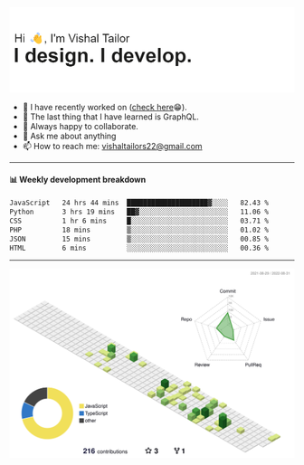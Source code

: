 ![Hi, I'm Vishal Tailor. I design. I develop.](https://github.com/vishaltailors/vishaltailors/blob/main/header.png?raw=true)

- 🔭 I have recently worked on ([check here](https://vishaltailor.com)😁).
- 🌱 The last thing that I have learned is GraphQL.
- 👯 Always happy to collaborate.
- 💬 Ask me about anything
- 📫 How to reach me: <a href="mailto:vishaltailors22@gmail.com">vishaltailors22@gmail.com</a>

<hr /> 
<h4>📊 Weekly development breakdown</h4>
<!--START_SECTION:waka-->

```text
JavaScript   24 hrs 44 mins  ████████████████████▓░░░░   82.43 %
Python       3 hrs 19 mins   ██▓░░░░░░░░░░░░░░░░░░░░░░   11.06 %
CSS          1 hr 6 mins     █░░░░░░░░░░░░░░░░░░░░░░░░   03.71 %
PHP          18 mins         ▒░░░░░░░░░░░░░░░░░░░░░░░░   01.02 %
JSON         15 mins         ▒░░░░░░░░░░░░░░░░░░░░░░░░   00.85 %
HTML         6 mins          ░░░░░░░░░░░░░░░░░░░░░░░░░   00.36 %
```

<!--END_SECTION:waka-->
<hr /> 

![](./profile-3d-contrib/profile-green-animate.svg)
